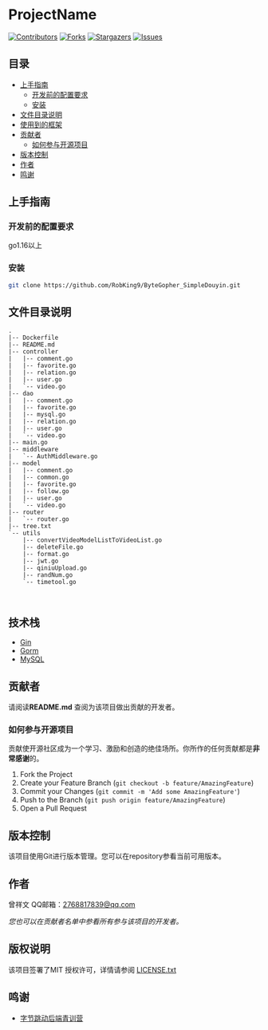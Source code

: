 # ProjectName

[![Contributors][contributors-shield]][contributors-url]
[![Forks][forks-shield]][forks-url]
[![Stargazers][stars-shield]][stars-url]
[![Issues][issues-shield]][issues-url]

## 目录

- [上手指南](#上手指南)
    - [开发前的配置要求](#开发前的配置要求)
    - [安装](#安装)
- [文件目录说明](#文件目录说明)
- [使用到的框架](#使用到的框架)
- [贡献者](#贡献者)
    - [如何参与开源项目](#如何参与开源项目)
- [版本控制](#版本控制)
- [作者](#作者)
- [鸣谢](#鸣谢)

## 上手指南


### 开发前的配置要求
go1.16以上


### 安装


```sh
git clone https://github.com/RobKing9/ByteGopher_SimpleDouyin.git
```

## 文件目录说明

```
.
|-- Dockerfile
|-- README.md
|-- controller
|   |-- comment.go
|   |-- favorite.go
|   |-- relation.go
|   |-- user.go
|   `-- video.go
|-- dao
|   |-- comment.go
|   |-- favorite.go
|   |-- mysql.go
|   |-- relation.go
|   |-- user.go
|   `-- video.go
|-- main.go
|-- middleware
|   `-- AuthMiddleware.go
|-- model
|   |-- comment.go
|   |-- common.go
|   |-- favorite.go
|   |-- follow.go
|   |-- user.go
|   `-- video.go
|-- router
|   `-- router.go
|-- tree.txt
`-- utils
    |-- convertVideoModelListToVideoList.go
    |-- deleteFile.go
    |-- format.go
    |-- jwt.go
    |-- qiniuUpload.go
    |-- randNum.go
    `-- timetool.go



```


## 技术栈

- [Gin](https://gin-gonic.com)
- [Gorm](https://gorm.io)
- [MySQL](https://mysql.com)

## 贡献者

请阅读**README.md** 查阅为该项目做出贡献的开发者。

### 如何参与开源项目

贡献使开源社区成为一个学习、激励和创造的绝佳场所。你所作的任何贡献都是**非常感谢**的。


1. Fork the Project
2. Create your Feature Branch (`git checkout -b feature/AmazingFeature`)
3. Commit your Changes (`git commit -m 'Add some AmazingFeature'`)
4. Push to the Branch (`git push origin feature/AmazingFeature`)
5. Open a Pull Request



## 版本控制

该项目使用Git进行版本管理。您可以在repository参看当前可用版本。

## 作者

曾祥文  QQ邮箱：2768817839@qq.com

*您也可以在贡献者名单中参看所有参与该项目的开发者。*

## 版权说明

该项目签署了MIT 授权许可，详情请参阅 [LICENSE.txt](https://github.com/RobKing9/ByteGopher_SimpleDouyin/blob/master/LICENSE.txt)

## 鸣谢

- [字节跳动后端青训营](https://youthcamp.bytedance.com/)

<!-- links -->
[your-project-path]:RobKing9/ByteGopher_SimpleDouyin
[contributors-shield]: https://img.shields.io/github/contributors/RobKing9/ByteGopher_SimpleDouyin.svg?style=flat-square
[contributors-url]: https://github.com/RobKing9/ByteGopher_SimpleDouyin/graphs/contributors
[forks-shield]: https://img.shields.io/github/forks/RobKing9/ByteGopher_SimpleDouyin.svg?style=flat-square
[forks-url]: https://github.com/RobKing9/ByteGopher_SimpleDouyin/network/members
[stars-shield]: https://img.shields.io/github/stars/RobKing9/ByteGopher_SimpleDouyin.svg?style=flat-square
[stars-url]: https://github.com/RobKing9/ByteGopher_SimpleDouyin/stargazers
[issues-shield]: https://img.shields.io/github/issues/RobKing9/ByteGopher_SimpleDouyin.svg?style=flat-square
[issues-url]: https://img.shields.io/github/issues/RobKing9/ByteGopher_SimpleDouyin.svg
[license-shield]: https://img.shields.io/github/license/RobKing9/ByteGopher_SimpleDouyin.svg?style=flat-square
[license-url]: https://github.com/RobKing9/ByteGopher_SimpleDouyin/blob/master/LICENSE.txt
[linkedin-shield]: https://img.shields.io/badge/-LinkedIn-black.svg?style=flat-square&logo=linkedin&colorB=555
[linkedin-url]: https://linkedin.com/in/RobKing9